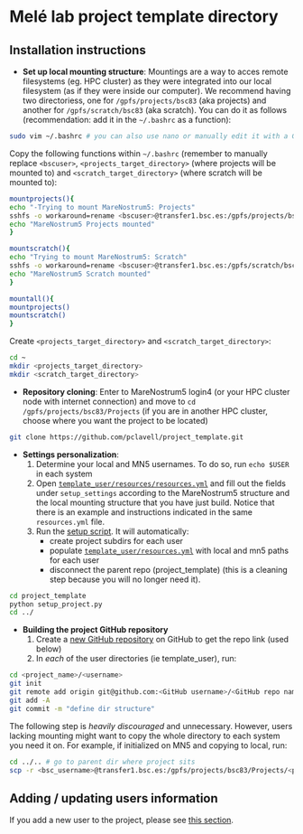 # Melé lab project template directory


## Installation instructions

* **Set up local mounting structure**:
Mountings are a way to acces remote filesystems (eg. HPC cluster) as they were integrated into our local filesystem (as if they were inside our computer).
We recommend having two directoriess, one for `/gpfs/projects/bsc83` (aka projects) and another for `/gpfs/scratch/bsc83` (aka scratch).
You can do it as follows (recommendation: add it in the `~/.bashrc` as a function):
```bash
sudo vim ~/.bashrc # you can also use nano or manually edit it with a GUI
```
Copy the following functions within `~/.bashrc` (remember to manually replace `<bscuser>`, `<projects_target_directory>` (where projects will be mounted to) and `<scratch_target_directory>` (where scratch will be mounted to):
```bash
mountprojects(){
echo "-Trying to mount MareNostrum5: Projects"
sshfs -o workaround=rename <bscuser>@transfer1.bsc.es:/gpfs/projects/bsc83/ <projects_target_directory> # replace with your bsc user and your target directory (eg. /home/pclavell/mounts/projects)
echo "MareNostrum5 Projects mounted"
}

mountscratch(){
echo "Trying to mount MareNostrum5: Scratch"
sshfs -o workaround=rename <bscuser>@transfer1.bsc.es:/gpfs/scratch/bsc83/ <scratch_target_directory> # replace with your bsc user and your target directory (eg. /home/pclavell/mounts/scratch)
echo "MareNostrum5 Scratch mounted"
}

mountall(){
mountprojects()
mountscratch()
}
```
Create `<projects_target_directory>` and `<scratch_target_directory>`:
```bash
cd ~
mkdir <projects_target_directory>
mkdir <scratch_target_directory>
```

* **Repository cloning**: 
Enter to MareNostrum5 login4 (or your HPC cluster node with internet connection) and move to `cd /gpfs/projects/bsc83/Projects` (if you are in another HPC cluster, choose where you want the project to be located)
```bash
git clone https://github.com/pclavell/project_template.git
```

* **Settings personalization**:
  1) Determine your local and MN5 usernames. To do so, run `echo $USER` in each system
  2) Open [`template_user/resources/resources.yml`](template_user/resources/resources.yml) and fill out the fields under `setup_settings` according to the MareNostrum5 structure and the local mounting structure that you have just build. Notice that there is an example and instructions indicated in the same `resources.yml` file.
  3) Run the [setup script](setup_project.py). It will automatically:
     * create project subdirs for each user
     * populate [`template_user/resources.yml`](template_user/resources/resources.yml) with local and mn5 paths for each user
     * disconnect the parent repo (project_template) (this is a cleaning step because you will no longer need it).
```bash
cd project_template
python setup_project.py
cd ../
```
* **Building the project GitHub repository**
  1) Create a [new GitHub repository](https://github.com/new) on GitHub to get the repo link (used below)
  2) In *each* of the user directories (ie template_user), run:

```bash
cd <project_name>/<username>
git init
git remote add origin git@github.com:<GitHub username>/<GitHub repo name>.git
git add -A
git commit -m "define dir structure"
```
  The following step is *heavily discouraged* and unnecessary. However, users lacking mounting might want to copy the whole directory to each system you need it on. For example, if initialized on MN5 and copying to local, run:
```bash
cd ../.. # go to parent dir where project sits
scp -r <bsc_username>@transfer1.bsc.es:/gpfs/projects/bsc83/Projects/<project_name> <project_name>
```


## Adding / updating users information

If you add a new user to the project, please see [this section](template_user/#adding--updating-users-information).

